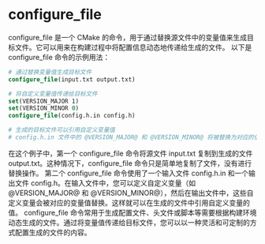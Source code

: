 # configure_file

configure_file 是一个 CMake 的命令，用于通过替换源文件中的变量值来生成目标文件。它可以用来在构建过程中将配置信息动态地传递给生成的文件。
以下是 configure_file 命令的示例用法：

```CMake
# 通过替换变量值生成目标文件
configure_file(input.txt output.txt)

# 将自定义变量值传递给目标文件
set(VERSION_MAJOR 1)
set(VERSION_MINOR 0)
configure_file(config.h.in config.h)

# 生成的目标文件可以引用自定义变量值
# config.h.in 文件中的 @VERSION_MAJOR@ 和 @VERSION_MINOR@ 将被替换为对应的值
```

在这个例子中，第一个 configure_file 命令将源文件 input.txt 复制到生成的文件 output.txt。这种情况下，configure_file 命令只是简单地复制了文件，没有进行替换操作。
第二个 configure_file 命令使用了一个输入文件 config.h.in 和一个输出文件 config.h。在输入文件中，您可以定义自定义变量（如 @VERSION_MAJOR@ 和 @VERSION_MINOR@），然后在输出文件中，这些自定义变量会被对应的变量值替换。这样就可以在生成的文件中引用自定义变量的值。
configure_file 命令常用于生成配置文件、头文件或脚本等需要根据构建环境动态生成的文件。通过将变量值传递给目标文件，您可以以一种灵活和可定制的方式配置生成的文件的内容。